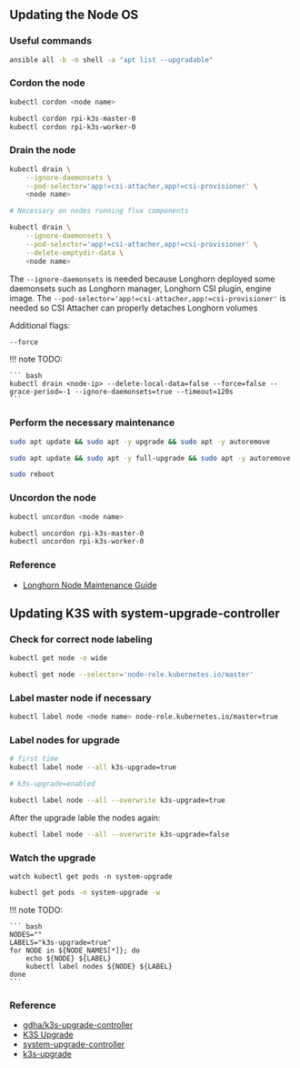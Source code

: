 ## Updating the Node OS

### Useful commands

``` bash
ansible all -b -m shell -a "apt list --upgradable"
```

### Cordon the node

``` bash
kubectl cordon <node name>
```

``` bash
kubectl cordon rpi-k3s-master-0
kubectl cordon rpi-k3s-worker-0
```

### Drain the node

``` bash
kubectl drain \
    --ignore-daemonsets \
    --pod-selector='app!=csi-attacher,app!=csi-provisioner' \
    <node name>
```

``` bash
# Necessary on nodes running flux components

kubectl drain \
    --ignore-daemonsets \
    --pod-selector='app!=csi-attacher,app!=csi-provisioner' \
    --delete-emptydir-data \
    <node name>
```

The `--ignore-daemonsets` is needed because Longhorn deployed some daemonsets such as Longhorn manager, Longhorn CSI plugin, engine image. The `--pod-selector='app!=csi-attacher,app!=csi-provisioner'` is needed so CSI Attacher can properly detaches Longhorn volumes

Additional flags:

``` bash
--force
```

!!! note
    TODO:

    ``` bash
    kubectl drain <node-ip> --delete-local-data=false --force=false --grace-period=-1 --ignore-daemonsets=true --timeout=120s
    ```

### Perform the necessary maintenance

``` bash
sudo apt update && sudo apt -y upgrade && sudo apt -y autoremove
```

``` bash
sudo apt update && sudo apt -y full-upgrade && sudo apt -y autoremove
```

``` bash
sudo reboot
```

### Uncordon the node

``` bash
kubectl uncordon <node name>
```

``` bash
kubectl uncordon rpi-k3s-master-0
kubectl uncordon rpi-k3s-worker-0
```

### Reference
- [Longhorn Node Maintenance Guide](https://longhorn.io/docs/1.2.3/volumes-and-nodes/maintenance/)

## Updating K3S with system-upgrade-controller

### Check for correct node labeling

``` bash
kubectl get node -o wide
```

``` bash
kubectl get node --selector='node-role.kubernetes.io/master'
```

### Label master node if necessary

``` bash
kubectl label node <node name> node-role.kubernetes.io/master=true
```

### Label nodes for upgrade

``` bash
# first time
kubectl label node --all k3s-upgrade=true

# k3s-upgrade=enabled
```

``` bash
kubectl label node --all --overwrite k3s-upgrade=true
```

After the upgrade lable the nodes again:

``` bash
kubectl label node --all --overwrite k3s-upgrade=false
```

### Watch the upgrade

``` ash
watch kubectl get pods -n system-upgrade
```

``` bash
kubectl get pods -n system-upgrade -w
```

!!! note
    TODO:

    ``` bash
    NODES=""
    LABELS="k3s-upgrade=true"
    for NODE in ${NODE_NAMES[*]}; do
        echo ${NODE} ${LABEL}
        kubectl label nodes ${NODE} ${LABEL}
    done
    ```

### Reference
- [gdha/k3s-upgrade-controller](https://github.com/gdha/k3s-upgrade-controller)
- [K3S Upgrade](https://rancher.com/docs/k3s/latest/en/upgrades/)
- [system-upgrade-controller](https://github.com/rancher/system-upgrade-controller)
- [k3s-upgrade](https://github.com/k3s-io/k3s-upgrade)
